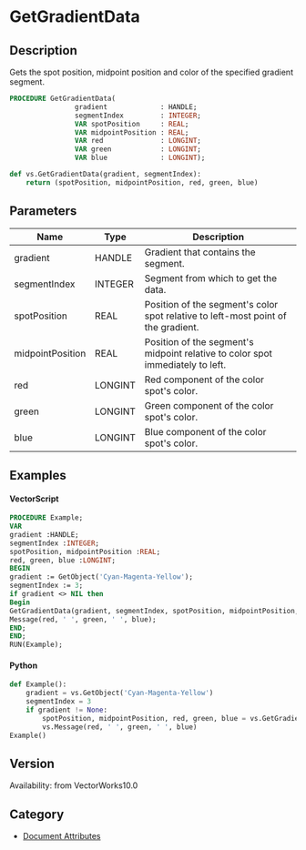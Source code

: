 # GetGradientData

## Description
Gets the spot position, midpoint position and color of the specified gradient segment.

```pascal
PROCEDURE GetGradientData(
				gradient             : HANDLE;
				segmentIndex         : INTEGER;
				VAR spotPosition     : REAL;
				VAR midpointPosition : REAL;
				VAR red              : LONGINT;
				VAR green            : LONGINT;
				VAR blue             : LONGINT);
```

```python
def vs.GetGradientData(gradient, segmentIndex):
    return (spotPosition, midpointPosition, red, green, blue)
```

## Parameters
|Name|Type|Description|
|---|---|---|
|gradient|HANDLE|Gradient that contains the segment.|
|segmentIndex|INTEGER|Segment from which to get the data.|(segment indexes begin with 1)|
|spotPosition|REAL|Position of the segment's color spot relative to left-most point of the gradient.|(position >= 0.0 and position <= 1.0)|
|midpointPosition|REAL|Position of the segment's midpoint relative to color spot immediately to left.|(position >= 0.0 and position <= 1.0)|
|red|LONGINT|Red component of the color spot's color.|(red >= 0 and red <= 255)|
|green|LONGINT|Green component of the color spot's color.|(green >= 0 and green <= 255)|
|blue|LONGINT|Blue component of the color spot's color.|(blue >= 0 and blue <= 255)|

## Examples
#### VectorScript ####
```pascal
PROCEDURE Example;
VAR
gradient :HANDLE;
segmentIndex :INTEGER;
spotPosition, midpointPosition :REAL;
red, green, blue :LONGINT;
BEGIN
gradient := GetObject('Cyan-Magenta-Yellow');
segmentIndex := 3;
if gradient <> NIL then
Begin  
GetGradientData(gradient, segmentIndex, spotPosition, midpointPosition, red, green, blue);
Message(red, ' ', green, ' ', blue);
END;
END;
RUN(Example);
```
#### Python ####
```python
def Example():
	gradient = vs.GetObject('Cyan-Magenta-Yellow')
	segmentIndex = 3
	if gradient != None:
		spotPosition, midpointPosition, red, green, blue = vs.GetGradientData(gradient, segmentIndex)
		vs.Message(red, ' ', green, ' ', blue)
Example()
```

## Version
Availability: from VectorWorks10.0

## Category
* [Document Attributes](../Categories/Document%20Attributes.md)
